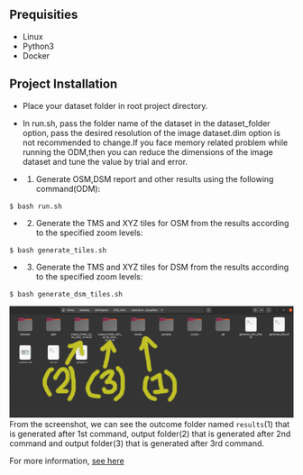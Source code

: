 ## Prequisities

- Linux
- Python3
- Docker

## Project Installation

- Place your dataset folder in root project directory.
- In run.sh, pass the folder name of the dataset in the dataset_folder option, pass the desired resolution of the image dataset.dim option is not recommended to change.If you face memory related problem while running the ODM,then you can reduce the dimensions of the image dataset and tune the value by trial and error.

- 1. Generate OSM,DSM report and other results using the following command(ODM):

```
$ bash run.sh
```

- 2. Generate the TMS and XYZ tiles for OSM from the results according to the specified zoom levels:

```
$ bash generate_tiles.sh
```

- 3. Generate the TMS and XYZ tiles for DSM from the results according to the specified zoom levels:

```
$ bash generate_dsm_tiles.sh
```

![alt text](https://github.com/Sajid576/odm-gdal-python/blob/master/Outcome_Screenshot.png)
From the screenshot, we can see the outcome folder named `results`(1) that is generated after 1st command, output folder(2) that is generated after 2nd command and output folder(3) that is generated after 3rd command.

For more information, [see here](https://github.com/OpenDroneMap/ODM)

